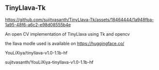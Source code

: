 
## TinyLlava-Tk
https://github.com/sujitvasanth/TinyLlava-Tk/assets/18464444/1a948fba-1a95-48f6-a6c2-e98d08555b4e

An open CV implementation of TinyLlava using Tk and opencv

the llava modle used is available on https://huggingface.co/

YouLiXiya/tinyllava-v1.0-1.1b-hf

sujitvasanth/YouLiXiya-tinyllava-v1.0-1.1b-hf
